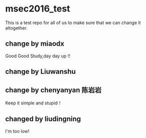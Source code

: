 # msec2016_test
This is a test repo for all of us to make sure that we can change it altogether.

## change by miaodx

Good Good Study,day day up !!

## change by Liuwanshu

## change by chenyanyan 陈岩岩

Keep it simple and stupid！
## changed by liudingning

I'm  too low!



